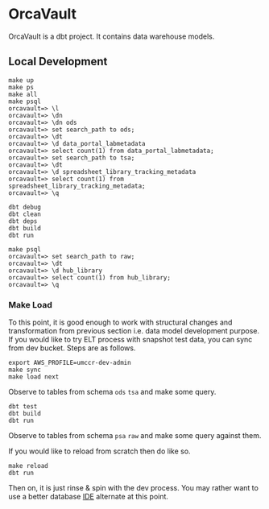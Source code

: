 # OrcaVault

OrcaVault is a dbt project. It contains data warehouse models.

## Local Development

```
make up
make ps
make all
make psql
orcavault=> \l
orcavault=> \dn
orcavault=> \dn ods
orcavault=> set search_path to ods;
orcavault=> \dt
orcavault=> \d data_portal_labmetadata
orcavault=> select count(1) from data_portal_labmetadata;
orcavault=> set search_path to tsa;
orcavault=> \dt
orcavault=> \d spreadsheet_library_tracking_metadata
orcavault=> select count(1) from spreadsheet_library_tracking_metadata;
orcavault=> \q
```

```
dbt debug
dbt clean
dbt deps
dbt build
dbt run
```

```
make psql
orcavault=> set search_path to raw;
orcavault=> \dt
orcavault=> \d hub_library
orcavault=> select count(1) from hub_library;
orcavault=> \q
```

### Make Load

To this point, it is good enough to work with structural changes and transformation from previous section i.e. data model development purpose. If you would like to try ELT process with snapshot test data, you can sync from dev bucket. Steps are as follows.

```
export AWS_PROFILE=umccr-dev-admin
make sync
make load next
```

Observe to tables from schema `ods` `tsa` and make some query.

```
dbt test
dbt build
dbt run
```

Observe to tables from schema `psa` `raw` and make some query against them.

If you would like to reload from scratch then do like so.

```
make reload
dbt run
```

Then on, it is just rinse & spin with the dev process. You may rather want to use a better database [IDE](../dev/README.md) alternate at this point.
